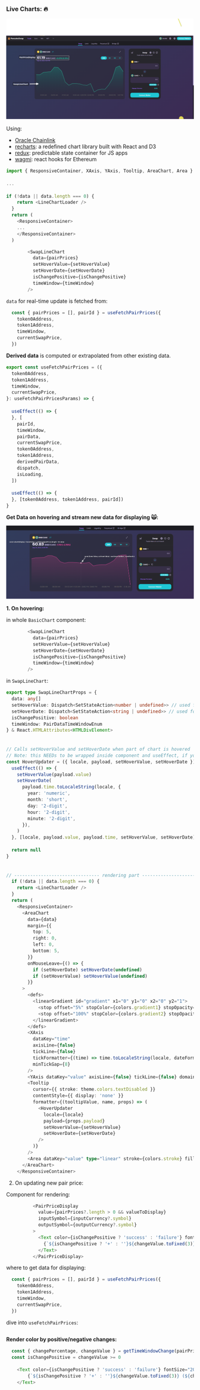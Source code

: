### Live Charts: :fire:

<img src="/assets/images/dex/swap_components.png" />

Using:
- [Oracle Chainlink](https://chain.link/) 
- [recharts](https://www.npmjs.com/package/recharts): a redefined chart library built with React and D3
- [redux](https://www.npmjs.com/package/redux): predictable state container for JS apps
- [wagmi](https://www.npmjs.com/package/wagmi/v/0.3.0-next.4): react hooks for Ethereum

```typescript
import { ResponsiveContainer, XAxis, YAxis, Tooltip, AreaChart, Area } from 'recharts'

...

if (!data || data.length === 0) {
    return <LineChartLoader />
  }
  return (
    <ResponsiveContainer>
    ...
    </ResponsiveContainer>
  )
```

```typescript
        <SwapLineChart
          data={pairPrices}
          setHoverValue={setHoverValue}
          setHoverDate={setHoverDate}
          isChangePositive={isChangePositive}
          timeWindow={timeWindow}
        />
```

``data`` for real-time update is fetched from:

```typescript
  const { pairPrices = [], pairId } = useFetchPairPrices({
    token0Address,
    token1Address,
    timeWindow,
    currentSwapPrice,
  })
```

**Derived data** is computed or extrapolated from other existing data. 

```typescript
export const useFetchPairPrices = ({
  token0Address,
  token1Address,
  timeWindow,
  currentSwapPrice,
}: useFetchPairPricesParams) => {
  
  useEffect(() => {
  }, [
    pairId,
    timeWindow,
    pairData,
    currentSwapPrice,
    token0Address,
    token1Address,
    derivedPairData,
    dispatch,
    isLoading,
  ])

  useEffect(() => {
  }, [token0Address, token1Address, pairId])
}
```


**Get Data on hovering and stream new data for displaying :scream_cat::**

<img src="/assets/images/dex/pc_chart_hover.png" />

**1. On hovering:**

in whole ``BasicChart`` component:

```typescript
        <SwapLineChart
          data={pairPrices}
          setHoverValue={setHoverValue}
          setHoverDate={setHoverDate}
          isChangePositive={isChangePositive}
          timeWindow={timeWindow}
        />
```

in ``SwapLineChart``:

```typescript
export type SwapLineChartProps = {
  data: any[]
  setHoverValue: Dispatch<SetStateAction<number | undefined>> // used for value on hover
  setHoverDate: Dispatch<SetStateAction<string | undefined>> // used for label of value
  isChangePositive: boolean
  timeWindow: PairDataTimeWindowEnum
} & React.HTMLAttributes<HTMLDivElement>


// Calls setHoverValue and setHoverDate when part of chart is hovered
// Note: this NEEDs to be wrapped inside component and useEffect, if you plug it as is it will create big render problems (try and see console)
const HoverUpdater = ({ locale, payload, setHoverValue, setHoverDate }) => {
  useEffect(() => {
    setHoverValue(payload.value)
    setHoverDate(
      payload.time.toLocaleString(locale, {
        year: 'numeric',
        month: 'short',
        day: '2-digit',
        hour: '2-digit',
        minute: '2-digit',
      }),
    )
  }, [locale, payload.value, payload.time, setHoverValue, setHoverDate])

  return null
}


// -------------------------------- rendering part --------------------------------
  if (!data || data.length === 0) {
    return <LineChartLoader />
  }
  return (
    <ResponsiveContainer>
      <AreaChart
        data={data}
        margin={{
          top: 5,
          right: 0,
          left: 0,
          bottom: 5,
        }}
        onMouseLeave={() => {
          if (setHoverDate) setHoverDate(undefined)
          if (setHoverValue) setHoverValue(undefined)
        }}
      >
        <defs>
          <linearGradient id="gradient" x1="0" y1="0" x2="0" y2="1">
            <stop offset="5%" stopColor={colors.gradient1} stopOpacity={0.34} />
            <stop offset="100%" stopColor={colors.gradient2} stopOpacity={0} />
          </linearGradient>
        </defs>
        <XAxis
          dataKey="time"
          axisLine={false}
          tickLine={false}
          tickFormatter={(time) => time.toLocaleString(locale, dateFormatting)}
          minTickGap={8}
        />
        <YAxis dataKey="value" axisLine={false} tickLine={false} domain={['auto', 'auto']} hide />
        <Tooltip
          cursor={{ stroke: theme.colors.textDisabled }}
          contentStyle={{ display: 'none' }}
          formatter={(tooltipValue, name, props) => (
            <HoverUpdater
              locale={locale}
              payload={props.payload}
              setHoverValue={setHoverValue}
              setHoverDate={setHoverDate}
            />
          )}
        />
        <Area dataKey="value" type="linear" stroke={colors.stroke} fill="url(#gradient)" strokeWidth={2} />
      </AreaChart>
    </ResponsiveContainer>

```

2. On updating new pair price:
   
Component for rendering:
```typescript
          <PairPriceDisplay
            value={pairPrices?.length > 0 && valueToDisplay}
            inputSymbol={inputCurrency?.symbol}
            outputSymbol={outputCurrency?.symbol}
          >
            <Text color={isChangePositive ? 'success' : 'failure'} fontSize="20px" ml="4px" bold>
              {`${isChangePositive ? '+' : ''}${changeValue.toFixed(3)} (${changePercentage}%)`}
            </Text>
          </PairPriceDisplay>
```

where to get data for displaying:

```typescript
  const { pairPrices = [], pairId } = useFetchPairPrices({
    token0Address,
    token1Address,
    timeWindow,
    currentSwapPrice,
  })
```

dive into ``useFetchPairPrices``:

```typescript

```



**Render color by positive/negative changes:**

```typescript
  const { changePercentage, changeValue } = getTimeWindowChange(pairPrices)
  const isChangePositive = changeValue >= 0

    <Text color={isChangePositive ? 'success' : 'failure'} fontSize="20px" ml="4px" bold>
        {`${isChangePositive ? '+' : ''}${changeValue.toFixed(3)} (${changePercentage}%)`}
    </Text>
```